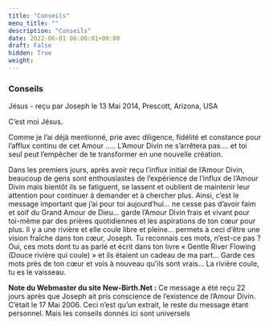 ```yaml
---
title: "Conseils"
menu_title: ""
description: "Conseils"
date: 2022-06-01 06:00:01+00:80
draft: False
hidden: True
weight:
---
```

### Conseils

Jésus - reçu par Joseph le 13 Mai 2014, Prescott, Arizona, USA

C’est moi Jésus.

Comme je l’ai déjà mentionné, prie avec diligence, fidélité et constance pour l’afflux continu de cet Amour ….. L’Amour Divin ne s’arrêtera pas…. et toi seul peut l’empêcher de te transformer en une nouvelle création.

Dans les premiers jours, après avoir reçu l’influx initial de l’Amour Divin, beaucoup de gens sont enthousiastes de l’expérience de l’influx de l’Amour Divin mais bientôt ils se fatiguent, se lassent et oublient de maintenir leur attention pour continuer à demander et à chercher plus. Ainsi, c’est le message important que j’ai pour toi aujourd’hui… ne cesse pas d’avoir faim et soif du Grand Amour de Dieu… garde l’Amour Divin frais et vivant pour toi-même par des prières quotidiennes et les aspirations de ton cœur pour plus. Il y a une rivière et elle coule libre et pleine… permets à ceci d’être une vision fraîche dans ton cœur, Joseph. Tu reconnais ces mots, n’est-ce pas ? Oui, ces mots dont tu as parlé et écrit dans ton livre « Gentle River Flowing (Douce rivière qui coule) » et ils étaient un cadeau de ma part… Garde ces mots près de ton cœur et vois à nouveau qu’ils sont vrais… La rivière coule, tu es le vaisseau.

**Note du Webmaster du site New-Birth.Net :** Ce message a été reçu 22 jours après que Joseph ait pris conscience de l’existence de l’Amour Divin. C’était le 17 Mai 2006. Ceci n’est qu’un extrait, le reste du message étant personnel. Mais les conseils donnés ici sont universels



